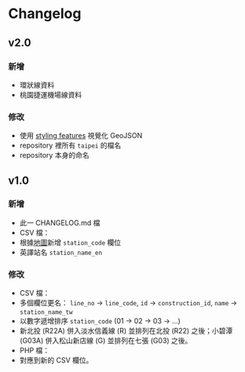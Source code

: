# Changelog

## v2.0

### 新增
- 環狀線資料
- 桃園捷運機場線資料

### 修改
- 使用 [styling features](https://help.github.com/en/github/managing-files-in-a-repository/mapping-geojson-files-on-github#styling-features) 視覺化 GeoJSON
- repository 裡所有 `taipei` 的檔名
- repository 本身的命名

## v1.0

### 新增
- 此一 CHANGELOG.md 檔
- CSV 檔：
 - 根據[地圖](http://www.metro.taipei/public/Attachment/641115315528.jpg)新增 `station_code` 欄位
 - 英譯站名 `station_name_en`

### 修改
- CSV 檔：
 - 多個欄位更名： `line_no` -> `line_code`, `id` -> `construction_id`, `name` -> `station_name_tw`
 - 以數字遞增排序 `station_code` (01 -> 02 -> 03 -> ...)
 - 新北投 (R22A) 併入淡水信義線 (R) 並排列在北投 (R22) 之後；小碧潭 (G03A) 併入松山新店線 (G) 並排列在七張 (G03) 之後。
- PHP 檔：
 - 對應到新的 CSV 欄位。
